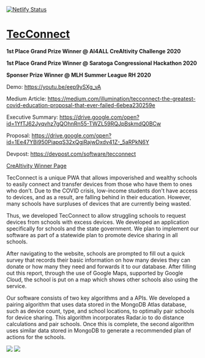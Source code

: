 [![Netlify Status](https://api.netlify.com/api/v1/badges/b1d75549-8cf3-411b-9f7c-8db5f97f0aed/deploy-status)](https://app.netlify.com/sites/brave-kirch-3db040/deploys)
# [TecConnect](https://tecconnect.tech/)

**1st Place Grand Prize Winner @ AI4ALL CreAItivity Challenge 2020**

**1st Place Grand Prize Winner @ Saratoga Congressional Hackathon 2020**

**Sponser Prize Winner @ MLH Summer League RH 2020**

Demo: https://youtu.be/eep9ySXg_vA

Medium Article: https://medium.com/illumination/tecconnect-the-greatest-covid-education-proposal-that-ever-failed-6ebea230259e

Executive Summary: https://drive.google.com/open?id=1YfTJ62Jyqvhz7gQOhnRn55-TWZL59RQJpBskmdQ0BCw

Proposal: https://drive.google.com/open?id=1Ee47YBi950PiapqS32xQgjRajwDxdv41Z-_5aRPkN6Y

Devpost: https://devpost.com/software/tecconnect

[CreAItivity Winner Page](https://teamcreaitivity.wixsite.com/creaitivity/2020-covid-19-challenge-results)

TecConnect is a unique PWA that allows impoverished and wealthy schools to easily connect and transfer devices from those who have them to ones who don’t. Due to the COVID crisis, low-income students don't have access to devices, and as a result, are falling behind in their education. However, many schools have surpluses of devices that are currently being wasted. 

Thus, we developed TecConnect to allow struggling schools to request devices from schools with excess devices. We developed an application specifically for schools and the state government. We plan to implement our software as part of a statewide plan to promote device sharing in all schools.

After navigating to the website, schools are prompted to fill out a quick survey that records their basic information on how many devies they can donate or how many they need and forwards it to our database. After filling out this report, through the use of Google Maps, supported by Google Cloud, the school is put on a map which shows other schools also using the service.

Our software consists of two key algorithms and a APIs. We developed a pairing algorithm that uses data stored in the MongoDB Atlas database, such as device count, type, and school locations, to optimally pair schools for device sharing. This algorithm incorporates Radar.io to do distance calculations and pair schools. Once this is complete, the second algorithm uses similar data stored in MongoDB to generate a recommended plan of actions for the schools.

![](https://github.com/ayaanzhaque/TecConnect/blob/master/assets/img/creAItivityPhoto.jpg?raw=true)
![](https://github.com/ayaanzhaque/TecConnect/blob/master/assets/img/kumarCertPic.jpg?raw=true)
